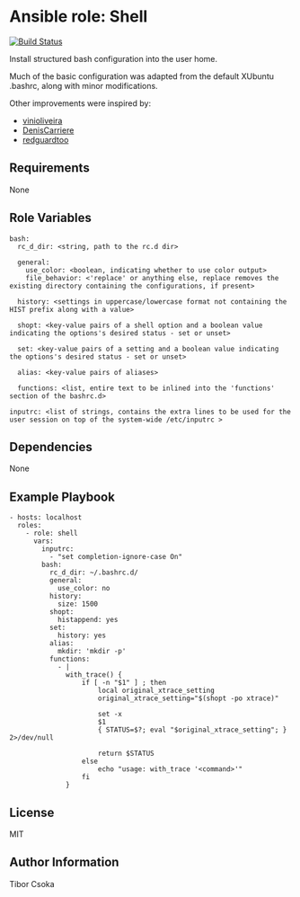 Ansible role: Shell
=========

[![Build Status](https://travis-ci.com/Provizanta/ansible-role-shell.svg?branch=master)](https://travis-ci.com/Provizanta/ansible-role-shell)

Install structured bash configuration into the user home.

Much of the basic configuration was adapted from the default XUbuntu .bashrc, along with minor modifications.

Other improvements were inspired by:
- [vinioliveira](https://gist.github.com/vinioliveira/909111)
- [DenisCarriere](https://github.com/DenisCarriere/.bashrc.git)
- [redguardtoo](https://gist.github.com/redguardtoo/01868d7a13817c9845e8)

Requirements
------------

None

Role Variables
--------------

    bash:
      rc_d_dir: <string, path to the rc.d dir>

      general:
        use_color: <boolean, indicating whether to use color output>
        file_behavior: <'replace' or anything else, replace removes the existing directory containing the configurations, if present>

      history: <settings in uppercase/lowercase format not containing the HIST prefix along with a value>

      shopt: <key-value pairs of a shell option and a boolean value indicating the options's desired status - set or unset>

      set: <key-value pairs of a setting and a boolean value indicating the options's desired status - set or unset>

      alias: <key-value pairs of aliases>

      functions: <list, entire text to be inlined into the 'functions' section of the bashrc.d>

    inputrc: <list of strings, contains the extra lines to be used for the user session on top of the system-wide /etc/inputrc >

Dependencies
------------

None

Example Playbook
----------------

    - hosts: localhost
      roles:
        - role: shell
          vars:
            inputrc:
              - "set completion-ignore-case On"
            bash:
              rc_d_dir: ~/.bashrc.d/
              general:
                use_color: no
              history:
                size: 1500
              shopt:
                histappend: yes
              set:
                history: yes
              alias:
                mkdir: 'mkdir -p'
              functions:
                - |
                  with_trace() {
                      if [ -n "$1" ] ; then
                          local original_xtrace_setting
                          original_xtrace_setting="$(shopt -po xtrace)"

                          set -x
                          $1
                          { STATUS=$?; eval "$original_xtrace_setting"; } 2>/dev/null

                          return $STATUS
                      else
                          echo "usage: with_trace '<command>'"
                      fi
                  }

License
-------

MIT

Author Information
------------------

Tibor Csoka
